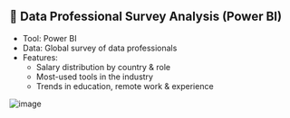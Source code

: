 ## 💼 Data Professional Survey Analysis (Power BI)

- Tool: Power BI
- Data: Global survey of data professionals
- Features:
  - Salary distribution by country & role
  - Most-used tools in the industry
  - Trends in education, remote work & experience

![image](https://github.com/user-attachments/assets/b72dab7a-d3e0-40dc-9d78-e590fdad5617)

